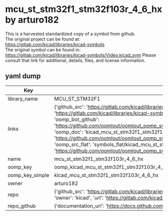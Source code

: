 # mcu_st_stm32f1_stm32f103r_4_6_hx by arturo182  
This is a harvested standardized copy of a symbol from github.  
The original project can be found at:  
https://gitlab.com/kicad/libraries/kicad-symbols  
The original symbol can be found in:
https://gitlab.com/kicad/libraries/kicad-symbols/Video.kicad_sym
Please consult that link for additional, details, files, and license information.  
## yaml dump  
| Key | Value |  
| --- | --- |  
| library_name | MCU_ST_STM32F1 |  
| links | {'github_src': 'https://gitlab.com/kicad/libraries/kicad-symbols/Video.kicad_sym', 'github_src_repo': 'https://gitlab.com/kicad/libraries/kicad-symbols', 'oomp_bot': 'kicad_mcu_st_stm32f1_stm32f103r_4_6_hx/working', 'oomp_bot_github': 'https://github.com/oomlout/oomlout_oomp_symbol_bot/tree/main/kicad_mcu_st_stm32f1_stm32f103r_4_6_hx/working', 'oomp_doc': 'kicad_mcu_st_stm32f1_stm32f103r_4_6_hx/working', 'oomp_doc_github': 'https://github.com/oomlout/oomlout_oomp_symbol_doc/tree/main/kicad_mcu_st_stm32f1_stm32f103r_4_6_hx/working', 'oomp_src_flat': 'symbols_flat/kicad_mcu_st_stm32f1_stm32f103r_4_6_hx/working', 'oomp_src_flat_github': 'https://github.com/oomlout/oomlout_oomp_symbol_src/tree/main/kicad_mcu_st_stm32f1_stm32f103r_4_6_hx/working'} |  
| name | mcu_st_stm32f1_stm32f103r_4_6_hx |  
| oomp_key | oomp_kicad_mcu_st_stm32f1_stm32f103r_4_6_hx |  
| oomp_key_simple | kicad_mcu_st_stm32f1_stm32f103r_4_6_hx |  
| owner | arturo182 |  
| repo | {'github_src': 'https://gitlab.com/kicad/libraries/kicad-symbols/Video.kicad_sym', 'name': 'libraries/kicad-symbols', 'owner': 'kicad', 'url': 'https://gitlab.com/kicad/libraries/kicad-symbols'} |  
| repo_github | {'documentation_url': 'https://docs.github.com/rest/repos/repos#get-a-repository', 'message': 'Not Found'} |  

